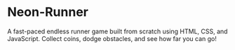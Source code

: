 # Neon-Runner
A fast-paced endless runner game built from scratch using HTML, CSS, and JavaScript. Collect coins, dodge obstacles, and see how far you can go!
